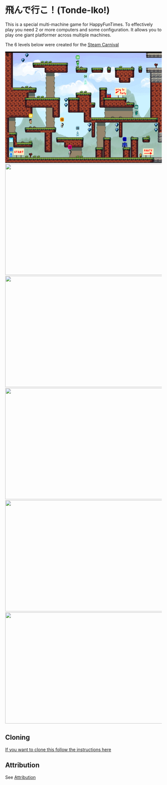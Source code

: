 飛んで行こ！(Tonde-Iko!)
======================

This is a special multi-machine game for HappyFunTimes.
To effectively play you need 2 or more computers and some
configuration. It allows you to play one giant platformer
across multiple machines.

The 6 levels below were created for the [Steam Carnival](http://steamcarnival.com)

<img src="images/level0-0.jpg" width="640" height="357" />

<img src="images/level0-1.jpg" width="640" height="357" />

<img src="images/level0-2.jpg" width="640" height="357" />

<img src="images/level0-3.jpg" width="640" height="357" />

<img src="images/level0-4.jpg" width="640" height="357" />

<img src="images/level0-5.jpg" width="640" height="357" />


Cloning
-------

[If you want to clone this follow the instructions here](https://github.com/greggman/HappyFunTimes/blob/master/docs/makinggames.md)

Attribution
-----------

See [Attribution](attribution.md)

